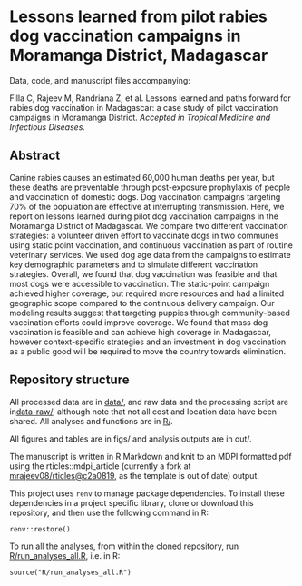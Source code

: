 # Lessons learned from pilot rabies dog vaccination campaigns in Moramanga District, Madagascar

Data, code, and manuscript files accompanying:

Filla C, Rajeev M, Randriana Z, et al. Lessons learned and paths forward for rabies dog vaccination in Madagascar: a case study of pilot vaccination campaigns in Moramanga District. *Accepted in Tropical Medicine and Infectious Diseases.*

## Abstract
Canine rabies causes an estimated 60,000 human deaths per year, but these 
deaths are preventable through post-exposure prophylaxis of people and 
vaccination of domestic dogs. Dog vaccination campaigns targeting 70% of 
the population are effective at interrupting transmission. Here, we report on 
lessons learned during pilot dog vaccination campaigns in the Moramanga 
District of Madagascar. We compare two different vaccination strategies: 
a volunteer driven effort to vaccinate dogs in two communes using static 
point vaccination, and continuous vaccination as part of routine veterinary 
services. We used dog age data from the campaigns to estimate key demographic 
parameters and to simulate different vaccination strategies. Overall, 
we found that dog vaccination was feasible and that most dogs were accessible to vaccination. 
The static-point campaign achieved higher coverage, but required more 
resources and had a limited geographic scope compared to the continuous 
delivery campaign. Our modeling results suggest that targeting puppies 
through community-based vaccination efforts could improve coverage. We 
found that mass dog vaccination is feasible and can achieve high coverage 
in Madagascar, however context-specific strategies and an investment in dog 
vaccination as a public good will be required to move the country towards 
elimination. 

## Repository structure

All processed data are in [data/](data), and raw data and the processing script are in[data-raw/](data-raw), although note that not all cost and location data have been shared. All analyses and functions are in [R/](R). 

All figures and tables are in figs/ and analysis outputs are in out/.

The manuscript is written in R Markdown and knit to an MDPI formatted pdf using the rticles::mdpi_article (currently a fork at [mrajeev08/rticles@c2a0819](https://github.com/mrajeev08/rticles/tree/c2a0819482d11f77d488205ae70b62ea793fe4a1), as the template is out of date) output.

This project uses `renv` to manage package dependencies. To install these dependencies in a project specific library, clone or download this repository, and then use the following command in R:

```
renv::restore()
```

To run all the analyses, from within the cloned repository, run [R/run_analyses_all.R](R/run_analyses_all.R), i.e. in R:
```
source("R/run_analyses_all.R")
```
